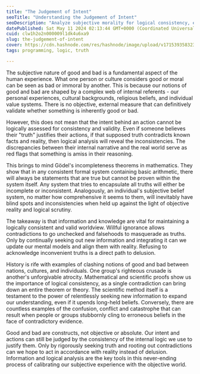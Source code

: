 ```yaml
---
title: "The Judgement of Intent"
seoTitle: "Understanding the Judgement of Intent"
seoDescription: "Analyze subjective morality for logical consistency, emphasizing the role of information and scrutiny in understanding intent"
datePublished: Sat May 11 2024 02:13:44 GMT+0000 (Coordinated Universal Time)
cuid: clw1h2o2n000009l1dk4u6xa9
slug: the-judgement-of-intent
cover: https://cdn.hashnode.com/res/hashnode/image/upload/v1715393583231/aae6e4ad-c191-437e-8120-169355dcaab2.png
tags: programming, logic, truth

---
```


The subjective nature of good and bad is a fundamental aspect of the human experience. What one person or culture considers good or moral can be seen as bad or immoral by another. This is because our notions of good and bad are shaped by a complex web of internal referents - our personal experiences, cultural backgrounds, religious beliefs, and individual value systems. There is no objective, external measure that can definitively validate whether something is inherently good or bad.

However, this does not mean that the intent behind an action cannot be logically assessed for consistency and validity. Even if someone believes their "truth" justifies their actions, if that supposed truth contradicts known facts and reality, then logical analysis will reveal the inconsistencies. The discrepancies between their internal narrative and the real world serve as red flags that something is amiss in their reasoning.

This brings to mind Gödel's incompleteness theorems in mathematics. They show that in any consistent formal system containing basic arithmetic, there will always be statements that are true but cannot be proven within the system itself. Any system that tries to encapsulate all truths will either be incomplete or inconsistent. Analogously, an individual's subjective belief system, no matter how comprehensive it seems to them, will inevitably have blind spots and inconsistencies when held up against the light of objective reality and logical scrutiny.

The takeaway is that information and knowledge are vital for maintaining a logically consistent and valid worldview. Willful ignorance allows contradictions to go unchecked and falsehoods to masquerade as truths. Only by continually seeking out new information and integrating it can we update our mental models and align them with reality. Refusing to acknowledge inconvenient truths is a direct path to delusion.

History is rife with examples of clashing notions of good and bad between nations, cultures, and individuals. One group's righteous crusade is another's unforgivable atrocity. Mathematical and scientific proofs show us the importance of logical consistency, as a single contradiction can bring down an entire theorem or theory. The scientific method itself is a testament to the power of relentlessly seeking new information to expand our understanding, even if it upends long-held beliefs. Conversely, there are countless examples of the confusion, conflict and catastrophe that can result when people or groups stubbornly cling to erroneous beliefs in the face of contradictory evidence.

Good and bad are constructs, not objective or absolute. Our intent and actions can still be judged by the consistency of the internal logic we use to justify them. Only by rigorously seeking truth and rooting out contradictions can we hope to act in accordance with reality instead of delusion. Information and logical analysis are the key tools in this never-ending process of calibrating our subjective experience with the objective world.